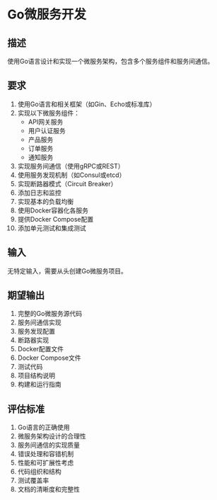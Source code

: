# Go微服务开发

## 描述
使用Go语言设计和实现一个微服务架构，包含多个服务组件和服务间通信。

## 要求
1. 使用Go语言和相关框架（如Gin、Echo或标准库）
2. 实现以下微服务组件：
   - API网关服务
   - 用户认证服务
   - 产品服务
   - 订单服务
   - 通知服务
3. 实现服务间通信（使用gRPC或REST）
4. 使用服务发现机制（如Consul或etcd）
5. 实现断路器模式（Circuit Breaker）
6. 添加日志和监控
7. 实现基本的负载均衡
8. 使用Docker容器化各服务
9. 提供Docker Compose配置
10. 添加单元测试和集成测试

## 输入
无特定输入，需要从头创建Go微服务项目。

## 期望输出
1. 完整的Go微服务源代码
2. 服务间通信实现
3. 服务发现配置
4. 断路器实现
5. Docker配置文件
6. Docker Compose文件
7. 测试代码
8. 项目结构说明
9. 构建和运行指南

## 评估标准
1. Go语言的正确使用
2. 微服务架构设计的合理性
3. 服务间通信的实现质量
4. 错误处理和容错机制
5. 性能和可扩展性考虑
6. 代码组织和结构
7. 测试覆盖率
8. 文档的清晰度和完整性